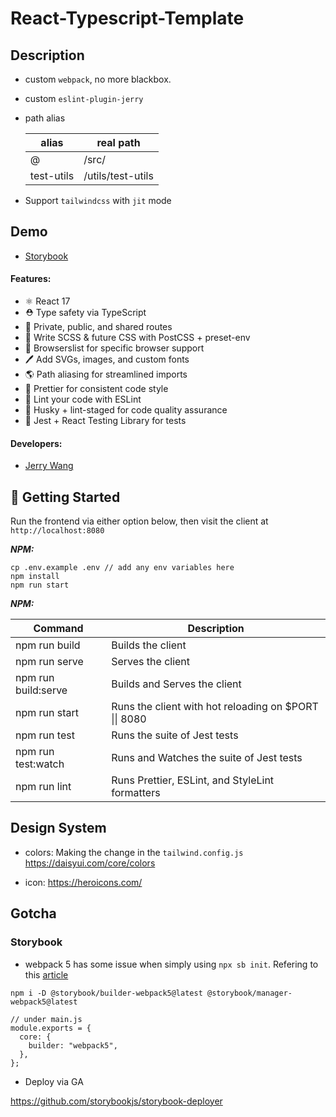 # React-Typescript-Template

## Description

- custom `webpack`, no more blackbox.
- custom `eslint-plugin-jerry`
- path alias

  | alias      | real path                  |
  | ---------- | -------------------------- |
  | @          | <rootDir>/src/             |
  | test-utils | <rootDir>/utils/test-utils |

- Support `tailwindcss` with `jit` mode

## Demo

- [Storybook](https://c1495616js.github.io/react-typescript-template/)

#### Features:

- ⚛️ React 17
- ⛑️ Type safety via TypeScript
- 🔐 Private, public, and shared routes
- 💄 Write SCSS & future CSS with PostCSS + preset-env
- 🎯 Browserslist for specific browser support
- 🖊 Add SVGs, images, and custom fonts
- 🌎 Path aliasing for streamlined imports
- 🌈 Prettier for consistent code style
- 👀 Lint your code with ESLint
- 🐺 Husky + lint-staged for code quality assurance
- 🧪 Jest + React Testing Library for tests

#### Developers:

- [Jerry Wang](https://github.com/c1495616js)

## 🏃 Getting Started

Run the frontend via either option below, then visit the client at `http://localhost:8080`

**_NPM:_**

```
cp .env.example .env // add any env variables here
npm install
npm run start
```

**_NPM:_**

| Command             | Description                                                   |
| ------------------- | ------------------------------------------------------------- |
| npm run build       | Builds the client                                             |
| npm run serve       | Serves the client                                             |
| npm run build:serve | Builds and Serves the client                                  |
| npm run start       | Runs the client with hot reloading on $PORT &#124;&#124; 8080 |
| npm run test        | Runs the suite of Jest tests                                  |
| npm run test:watch  | Runs and Watches the suite of Jest tests                      |
| npm run lint        | Runs Prettier, ESLint, and StyleLint formatters               |

## Design System

- colors:
  Making the change in the `tailwind.config.js`
  https://daisyui.com/core/colors

- icon:
  https://heroicons.com/

## Gotcha

### Storybook

- webpack 5 has some issue when simply using `npx sb init`.
  Refering to this [article](https://gist.github.com/shilman/8856ea1786dcd247139b47b270912324)

```
npm i -D @storybook/builder-webpack5@latest @storybook/manager-webpack5@latest

// under main.js
module.exports = {
  core: {
    builder: "webpack5",
  },
};
```

- Deploy via GA

https://github.com/storybookjs/storybook-deployer
